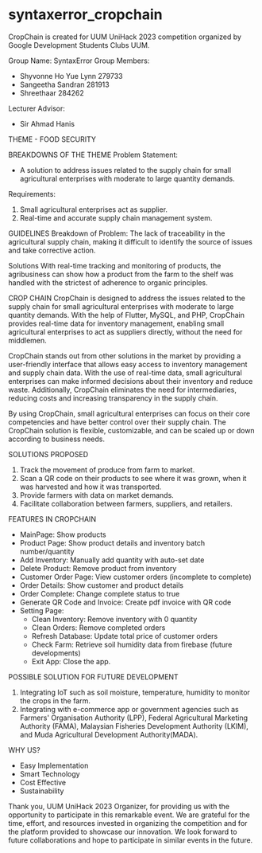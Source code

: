# syntaxerror_cropchain
CropChain is created for UUM UniHack 2023 competition organized by Google Development Students Clubs UUM.

Group Name: SyntaxError
Group Members:
+ Shyvonne Ho Yue Lynn 279733
+ Sangeetha Sandran 281913
+ Shreethaar 284262

Lecturer Advisor:
+ Sir Ahmad Hanis

THEME - FOOD SECURITY

BREAKDOWNS OF THE THEME
Problem Statement:
- A solution to address issues related to the supply chain for small agricultural enterprises with moderate to large quantity demands.

Requirements:
1. Small agricultural enterprises act as supplier.
2. Real-time and accurate supply chain management system.

GUIDELINES
Breakdown of Problem:
The lack of traceability in the agricultural supply chain, making it difficult to identify the source of issues and take corrective action.

Solutions
With real-time tracking and monitoring of products, the agribusiness can show how a product from the farm to the shelf was handled with the strictest of adherence to organic principles.

CROP CHAIN
CropChain is designed to address the issues related to the supply chain for small agricultural enterprises with moderate to large quantity demands. With the help of Flutter, MySQL, and PHP, CropChain provides real-time data for inventory management, enabling small agricultural enterprises to act as suppliers directly, without the need for middlemen.

CropChain stands out from other solutions in the market by providing a user-friendly interface that allows easy access to inventory management and supply chain data. With the use of real-time data, small agricultural enterprises can make informed decisions about their inventory and reduce waste. Additionally, CropChain eliminates the need for intermediaries, reducing costs and increasing transparency in the supply chain.

By using CropChain, small agricultural enterprises can focus on their core competencies and have better control over their supply chain. The CropChain solution is flexible, customizable, and can be scaled up or down according to business needs.

SOLUTIONS PROPOSED
1. Track the movement of produce from farm to market.
2. Scan a QR code on their products to see where it was grown, when it was harvested and how it was transported.
3. Provide farmers with data on market demands.
4. Facilitate collaboration between farmers, suppliers, and retailers.

FEATURES IN CROPCHAIN
- MainPage: Show products
- Product Page: Show product details and inventory batch number/quantity
- Add Inventory: Manually add quantity with auto-set date
- Delete Product: Remove product from inventory
- Customer Order Page: View customer orders (incomplete to complete)
- Order Details: Show customer and product details
- Order Complete: Change complete status to true
- Generate QR Code and Invoice: Create pdf invoice with QR code
- Setting Page:
    + Clean Inventory: Remove inventory with 0 quantity
    + Clean Orders: Remove completed orders
    + Refresh Database: Update total price of customer orders
    + Check Farm: Retrieve soil humidity data from firebase (future developments)
    + Exit App: Close the app.

POSSIBLE SOLUTION FOR FUTURE DEVELOPMENT
1. Integrating IoT such as soil moisture, temperature, humidity to monitor the crops in the farm.
2. Integrating with e-commerce app or government agencies such as Farmers' Organisation Authority (LPP), Federal Agricultural Marketing Authority (FAMA), Malaysian Fisheries Development Authority (LKIM), and Muda Agricultural Development Authority(MADA).

WHY US?
+ Easy Implementation
+ Smart Technology
+ Cost Effective
+ Sustainability

Thank you, UUM UniHack 2023 Organizer, for providing us with the opportunity to participate in this remarkable event. We are grateful for the time, effort, and resources invested in organizing the competition and for the platform provided to showcase our innovation. We look forward to future collaborations and hope to participate in similar events in the future.
